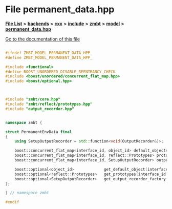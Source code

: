 

# File permanent\_data.hpp

[**File List**](files.md) **>** [**backends**](dir_e0e3bad64fbfd08934d555b945409197.md) **>** [**cxx**](dir_2a0640ff8f8d193383b3226ce9e70e40.md) **>** [**include**](dir_33cabc3ab2bb40d6ea24a24cae2f30b8.md) **>** [**zmbt**](dir_2115e3e51895e4107b806d6d2319263e.md) **>** [**model**](dir_b97e8e9bc83032fe6d4e26779db64c76.md) **>** [**permanent\_data.hpp**](permanent__data_8hpp.md)

[Go to the documentation of this file](permanent__data_8hpp.md)


```C++

#ifndef ZMBT_MODEL_PERMANENT_DATA_HPP_
#define ZMBT_MODEL_PERMANENT_DATA_HPP_

#include <functional>
#define BOOST_UNORDERED_DISABLE_REENTRANCY_CHECK
#include <boost/unordered/concurrent_flat_map.hpp>
#include <boost/optional.hpp>



#include "zmbt/core.hpp"
#include "zmbt/reflect/prototypes.hpp"
#include "output_recorder.hpp"


namespace zmbt {

struct PermanentEnvData final
{
    using SetupOutputRecorder = std::function<void(OutputRecorder&)>;

    boost::concurrent_flat_map<interface_id, object_id> default_objects{};
    boost::concurrent_flat_map<interface_id, reflect::Prototypes> prototypes{};
    boost::concurrent_flat_map<interface_id, SetupOutputRecorder> output_recorder_factories{};

    boost::optional<object_id>             get_default_object(interface_id const&) const;
    boost::optional<reflect::Prototypes>   get_prototypes(interface_id const&) const;
    boost::optional<SetupOutputRecorder>   get_output_recorder_factory(interface_id const&) const;
};

} // namespace zmbt

#endif
```


